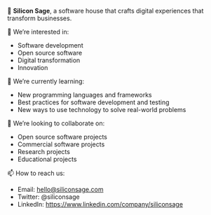 👋 **Silicon Sage**, a software house that crafts digital experiences that transform businesses.

👀 We’re interested in:
* Software development
* Open source software
* Digital transformation
* Innovation

🌱 We’re currently learning:
* New programming languages and frameworks
* Best practices for software development and testing
* New ways to use technology to solve real-world problems

💞️ We’re looking to collaborate on:
* Open source software projects
* Commercial software projects
* Research projects
* Educational projects

📫 How to reach us:
* Email: hello@siliconsage.com
* Twitter: @siliconsage
* LinkedIn: https://www.linkedin.com/company/siliconsage
